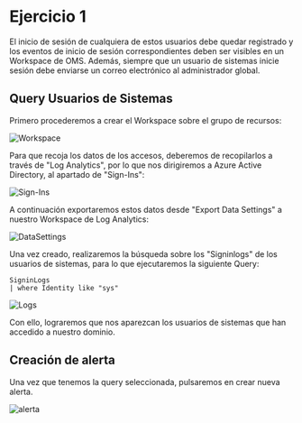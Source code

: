# Ejercicio 1
El inicio de sesión de cualquiera de estos usuarios debe quedar registrado y los eventos de inicio de sesión correspondientes deben ser visibles en un Workspace de OMS. Además, siempre que un usuario de sistemas inicie sesión debe enviarse un correo electrónico al administrador global.

## Query Usuarios de Sistemas

Primero procederemos a crear el Workspace sobre el grupo de recursos:

<a align="center"><img src="https://i.imgur.com/C6mEn9jh.png?1" title="Workspace" /></a>

Para que recoja los datos de los accesos, deberemos de recopilarlos a través de "Log Analytics", por lo que nos dirigiremos a Azure Active Directory, al apartado de "Sign-Ins":

<a align="center"><img src="https://i.imgur.com/hR8Krla.png" title="Sign-Ins" /></a>

A continuación exportaremos estos datos desde "Export Data Settings" a nuestro Workspace de Log Analytics:

<a align="center"><img src="https://i.imgur.com/EB8LqcS.png" title="DataSettings" /></a>

Una vez creado, realizaremos la búsqueda sobre los "Signinlogs" de los usuarios de sistemas, para lo que ejecutaremos la siguiente Query:

```Kusto
SigninLogs
| where Identity like "sys"
```
<a align="center"><img src="https://i.imgur.com/J5QAypzh.png" title="Logs" /></a>

Con ello, lograremos que nos aparezcan los usuarios de sistemas que han accedido a nuestro dominio.

## Creación de alerta

Una vez que tenemos la query seleccionada, pulsaremos en crear nueva alerta.

<a align="center"><img src="https://i.imgur.com/bz93Rzbh.png" title="alerta" /></a>
